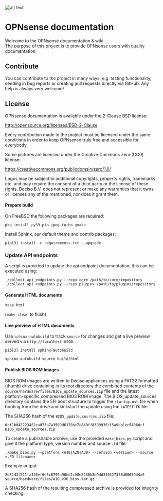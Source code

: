 ![alt text](https://opnsense.org/wp-content/themes/OPNsense/assets/img/opnsense.png "Logo Title Text 1")

# OPNsense documentation

Welcome to the OPNsense documentation & wiki.   
The purpose of this project is to provide OPNsense users with quality documentation.

## Contribute

You can contribute to the project in many ways, e.g. testing
functionality, sending in bug reports or creating pull requests
directly via GitHub.  Any help is always very welcome!

## License

OPNsense documentation is available under the 2-Clause BSD license:

http://opensource.org/licenses/BSD-2-Clause

Every contribution made to the project must be licensed under the
same conditions in order to keep OPNsense truly free and accessible
for everybody.

Some pictures are licensed under the Creative Commons Zero (CC0) license:

https://creativecommons.org/publicdomain/zero/1.0/

Logos may be subject to additional copyrights, property
rights, trademarks etc. and may require the consent of a third party or the
license of these rights. Deciso B.V. does not represent or make any warranties
that it owns or licenses any of the mentioned, nor does it grant them.

#### Prepare build

On FreeBSD the following packages are required:

```
pkg install py39-pip jpeg-turbo gmake
```

Install Sphinx, our default theme and contrib packages:

```
pip[3] install -r requirements.txt --upgrade
```

### Update API endpoints

A script is provided to update the api endpoint documentation, this can be
executed using:

```
./collect_api_endpoints.py --repo core /path/to/core/repository
./collect_api_endpoints.py --repo plugins /path/to/plugins/repository
```

#### Generate HTML documents

```
make html
```

(```make clean``` to flush)

#### Live preview of HTML documents

Use `sphinx-autobuild` to track `source` for changes and get a live preview served via ``http://localhost:8000``.

```
pip[3] install sphinx-autobuild
```

```
sphinx-autobuild source build/html
```

#### Publish BIOS ROM Images

BIOS ROM images are written to Deciso appliances using a FAT32 formatted (thumb) drive containing in its root directory
the combined contents of the `source/hardware/files/BIOS_update_sources.zip` file and the latest platform-specific
compressed BIOS ROM image. The BIOS_update_sources directory contains the EFI boot structure to trigger the
`startup.nsh` file when booting from the drive and kickstart the update using the `LATEST.FD` file.

The SHA256 hash of the `BIOS_update.sources.zip` file:

```
0cf1b042223482ea073a7a3599d6170be7c849ff8399936cf5a9db1ec5406dcf  BIOS_update_sources.zip
```

To create a publishable archive, use the provided `make_bios.py` script and give it the platform type, version number and
source `.fd` file:

```
./make_bios.py --platform <A10|A20|A30> --version <version> --source <.FD filename>
```

Example output:

```
2d5143f221fa120ef6d5c8799a90bd2c08e8238b3b9dd350327336d0605944a6 source/hardware/files/A10_v30_bios.tar.gz
```

A SHA256 hash of the resulting compressed archive is provided for integrity checking.
